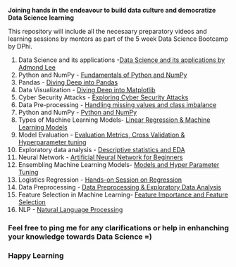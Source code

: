 **Joining hands in the endeavour to build data culture and democratize Data Science learning**

This repository will include all the necesaary preparatory videos and learning sessions by mentors as part of the 5 week Data Science Bootcamp by DPhi.

1. Data Science and its applications -[Data Science and its applications by Admond Lee](https://www.youtube.com/watch?v=wRqY7VvH9Y0)
2. Python and NumPy - [Fundamentals of Python and NumPy](https://www.youtube.com/watch?v=lYcz4eCZTvE)
3. Pandas - [Diving Deep into Pandas](https://www.youtube.com/watch?v=FsKHdcDUFTE)
4. Data Visualization - [Diving Deep into Matplotlib](https://www.youtube.com/watch?v=fgysRlKaYbM&t=157s)
5. Cyber Security Attacks - [Exploring Cyber Security Attacks](https://www.youtube.com/watch?v=FisuZXJskz0&feature=youtu.be)
6. Data Pre-processing - [Handling missing values and class imbalance](https://www.youtube.com/watch?v=vksQx1JNo8Y&feature=youtu.be)
7. Python and NumPy - [Python and NumPy](https://www.youtube.com/watch?v=lYcz4eCZTvE)
8. Types of Machine Learning Models- [Linear Regression & Machine Learning Models](https://www.youtube.com/watch?v=luYLZcP214k)
9. Model Evaluation - [Evaluation Metrics, Cross Validation & Hyperparameter tuning](https://www.youtube.com/watch?v=r9BSMBXyoFk&t=3737s)
10. Exploratory data analysis - [Descriptive statistics and EDA](https://www.youtube.com/watch?v=5CoETeAdi9A)
11. Neural Network - [Artificial Neural Network for Beginners](https://www.youtube.com/watch?v=rxp7FE-t80Y&t=1082s)
12. Ensembling Machine Learning Models- [Models and Hyper Parameter Tuning](https://www.youtube.com/watch?v=cQavBseTrQQ)
13. Logistics Regression - [Hands-on Session on Regression](https://www.youtube.com/watch?v=l-RBylypC8A)
14. Data Preprocessing - [Data Preprocessing & Exploratory Data Analysis](https://www.youtube.com/watch?v=ni5BO0mO1x8)
15. Feature Selection in Machine Learning- [Feature Importance and Feature Selection](https://www.youtube.com/watch?v=t4mTeqZ8YZk)
16. NLP - [Natural Language Processing](https://www.youtube.com/watch?v=1L3JlWsSVrg)

### Feel free to ping me for any clarifications or help in enhanching your knowledge towards Data Science =)
### Happy Learning
